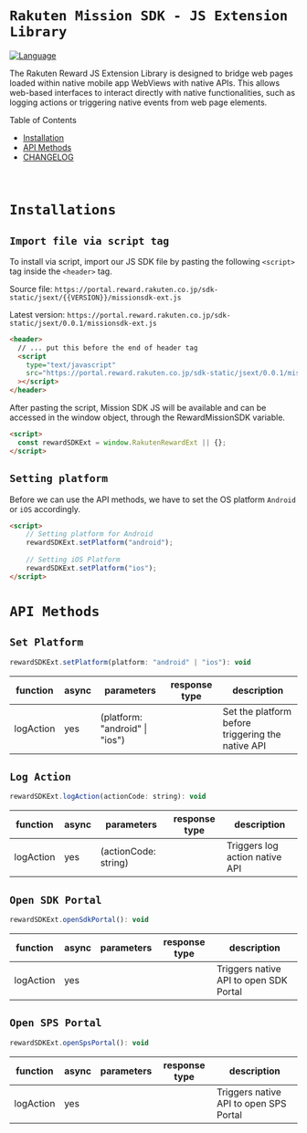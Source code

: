 # `Rakuten Mission SDK - JS Extension Library`

[![Language](https://img.shields.io/badge/JavaScript-323330?style=for-the-badge&logo=javascript&logoColor=F7DF1E)](https://developer.mozilla.org/en-US/docs/Web/JavaScript)

The Rakuten Reward JS Extension Library is designed to bridge web pages loaded within native mobile app WebViews with native APIs. This allows web-based interfaces to interact directly with native functionalities, such as logging actions or triggering native events from web page elements.


Table of Contents

- [Installation](#installations)
- [API Methods](#api-methods) 
- [CHANGELOG](./CHANGELOG)


<br />

# `Installations`

## `Import file via script tag`

To install via script, import our JS SDK file by pasting the following `<script>` tag inside the `<header>` tag.

Source file: `https://portal.reward.rakuten.co.jp/sdk-static/jsext/{{VERSION}}/missionsdk-ext.js`<br />

Latest version: `https://portal.reward.rakuten.co.jp/sdk-static/jsext/0.0.1/missionsdk-ext.js`

```html
<header>
  // ... put this before the end of header tag
  <script
    type="text/javascript"
    src="https://portal.reward.rakuten.co.jp/sdk-static/jsext/0.0.1/missionsdk-ext.js"
  ></script>
</header>
```
After pasting the script, Mission SDK JS will be available and can be accessed in the window object, through the RewardMissionSDK variable.

```html
<script>
  const rewardSDKExt = window.RakutenRewardExt || {};
</script>
```

## `Setting platform`
Before we can use the API methods, we have to set the OS platform `Android` or `iOS` accordingly.

```html
<script>
    // Setting platform for Android
    rewardSDKExt.setPlatform("android");
    
    // Setting iOS Platform
    rewardSDKExt.setPlatform("ios");
</script>
```

# `API Methods`

## `Set Platform`


```javascript
rewardSDKExt.setPlatform(platform: "android" | "ios"): void
```

| function  | async | parameters                                                                                                     | response type                                               | description                                     |
| --------- | ----- | -------------------------------------------------------------------------------------------------------------- | ----------------------------------------------------------- | ----------------------------------------------- |
| logAction | yes   | (platform: "android" \| "ios") | | Set the platform before triggering the native API |

## `Log Action`


```javascript
rewardSDKExt.logAction(actionCode: string): void
```

| function  | async | parameters                                                                                                     | response type                                               | description                                     |
| --------- | ----- | -------------------------------------------------------------------------------------------------------------- | ----------------------------------------------------------- | ----------------------------------------------- |
| logAction | yes   | (actionCode: string) | | Triggers log action native API|

## `Open SDK Portal`


```javascript
rewardSDKExt.openSdkPortal(): void
```

| function  | async | parameters                                                                                                     | response type                                               | description                                     |
| --------- | ----- | -------------------------------------------------------------------------------------------------------------- | ----------------------------------------------------------- | ----------------------------------------------- |
| logAction | yes   |  | | Triggers native API to open SDK Portal|

## `Open SPS Portal`


```javascript
rewardSDKExt.openSpsPortal(): void
```

| function  | async | parameters                                                                                                     | response type                                               | description                                     |
| --------- | ----- | -------------------------------------------------------------------------------------------------------------- | ----------------------------------------------------------- | ----------------------------------------------- |
| logAction | yes   | | | Triggers native API to open SPS Portal|
